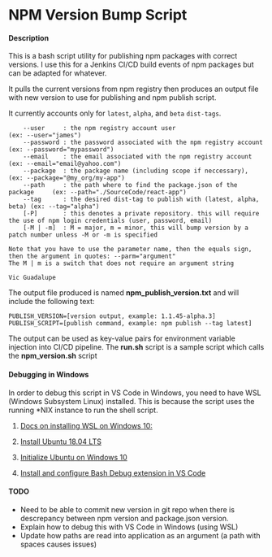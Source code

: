 # NPM Version Bump Script

  

#### Description

  

This is a bash script utility for publishing npm packages with correct versions. I use this for a Jenkins CI/CD build events of npm packages but can be adapted for whatever.

  

It pulls the current versions from npm registry then produces an output file with new version to use for publishing and npm publish script.

  

It currently accounts only for `latest`, `alpha`, and `beta`  `dist-tags`.

  

```
	--user     : the npm registry account user                              (ex: --user="james")
	--password : the password associated with the npm registry account      (ex: --password="mypassword")
	--email    : the email associated with the npm registry account         (ex: --email="email@yahoo.com")
	--package  : the package name (including scope if neccessary),          (ex: --package="@my_org/my-app")
	--path     : the path where to find the package.json of the package     (ex: --path="./SourceCode/react-app")
	--tag      : the desired dist-tag to publish with (latest, alpha, beta) (ex: --tag="alpha")
	[-P]       : this denotes a private repository. this will require the use of npm login credentials (user, password, email)
	[-M | -m]  : M = major, m = minor, this will bump version by a patch number unless -M or -m is specified

Note that you have to use the parameter name, then the equals sign, then the argument in quotes: --parm="argument"
The M | m is a switch that does not require an argument string

Vic Guadalupe

```

  

The output file produced is named **npm_publish_version.txt** and will include the following text:

```
PUBLISH_VERSION=[version output, example: 1.1.45-alpha.3]
PUBLISH_SCRIPT=[publish command, example: npm publish --tag latest]
```
  

The output can be used as key-value pairs for environment variable injection into CI/CD pipeline.
The **run.sh** script is a sample script which calls the **npm_version.sh** script

  

#### Debugging in Windows

In order to debug this script in VS Code in Windows, you need to have WSL (Windows Subsystem Linux) installed.  This is because the script uses the running *NIX instance to run the shell script.

  

1. [Docs on installing WSL on Windows 10:](https://docs.microsoft.com/en-us/windows/wsl/install-win10)

2. [Install Ubuntu 18.04 LTS](https://www.microsoft.com/en-us/p/ubuntu-1804-lts/9n9tngvndl3q?rtc=1&activetab=pivot:overviewtab)
  
3. [Initialize Ubuntu on Windows 10](https://docs.microsoft.com/en-us/windows/wsl/initialize-distro)

4. [Install and configure Bash Debug extension in VS Code](https://marketplace.visualstudio.com/items?itemName=rogalmic.bash-debug)


#### TODO

- Need to be able to commit new version in git repo when there is descrepancy between npm version and package.json version.
- Explain how to debug this with VS Code in Windows (using WSL)
- Update how paths are read into application as an argument (a path with spaces causes issues)
